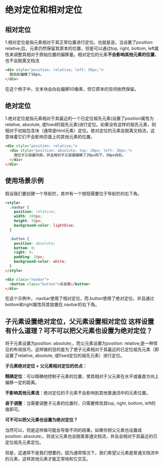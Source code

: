 # 绝对定位和相对定位

## 相对定位
1.相对定位是指元素相对于其正常位置进行定位。也就是说，当设置了position: relative;后，元素仍然保留其原本的位置，但是可以通过top, right, bottom, left属性来调整其相对于原始位置的偏移量。相对定位的元素**不会影响其他元素的位置**，也不会脱离文档流
```html
<div style="position: relative; left: 50px;">
  我向右偏移了50px。
</div>
```
在这个例子中，文本块会向右偏移50像素，但它原本的空间依然保留。

## 绝对定位
1.绝对定位是指元素相对于其最近的一个已定位祖先元素(设置了position属性为relative, absolute, 或fixed的祖先元素)进行定位。如果没有这样的祖先元素，则相对于初始包含块（通常是html元素）定位。绝对定位的元素会脱离文档流，这意味着它们不会影响页面上的其他元素的位置。

~~~html
<div style="position: relative;">
  <div style="position: absolute; top: 20px; left: 30px;">
    我位于父容器内部，并且相对于父容器偏移了20px向下，30px向右。
  </div>
</div>
~~~

## 使用场景示例
假设我们要创建一个导航栏，其中有一个按钮需要位于导航栏的右下角。

~~~html
<style>
  .navbar {
    position: relative;
    width: 200px;
    height: 50px;
    background-color: lightblue;
  }

  .button {
    position: absolute;
    bottom: 0;
    right: 0;
    padding: 10px;
    background-color: white;
  }
</style>

<div class="navbar">
  <button class="button">点击我</button>
</div>
~~~

在这个示例中，.navbar使用了相对定位，而.button使用了绝对定位，并且通过bottom和right属性将其放置在.navbar的右下角。

## 子元素设置绝对定位，父元素设置相对定位 这样设置有什么道理？可不可以把父元素也设置为绝对定位？

将子元素设置为position: absolute;，而父元素设置为position: relative;是一种常见的布局技巧，这样做的目的是为了使子元素相对于其最近的已定位祖先元素（即设置了relative, absolute, 或fixed定位的祖先元素）进行定位。

**子元素绝对定位 + 父元素相对定位的优点：**

**精确定位**：可以精确地控制子元素的位置，使其相对于父元素在水平或垂直方向上偏移一定的距离。

**不影响其他元素流**：绝对定位的子元素不会影响到其他普通流中的元素位置。

**易于调整**：当需要调整子元素的位置时，只需要修改其top, right, bottom, left的值即可。

**可不可以把父元素也设置为绝对定位？**

当然可以，但是这样做可能会导致不同的结果。如果你把父元素也设置成position: absolute;，则该父元素也会脱离普通文档流，并且会相对于其最近的已定位祖先元素定位。

但是，这通常不是我们想要的，因为通常情况下，我们希望父元素是普通文档流中的元素，这样其他元素才能正常地和它交互。
